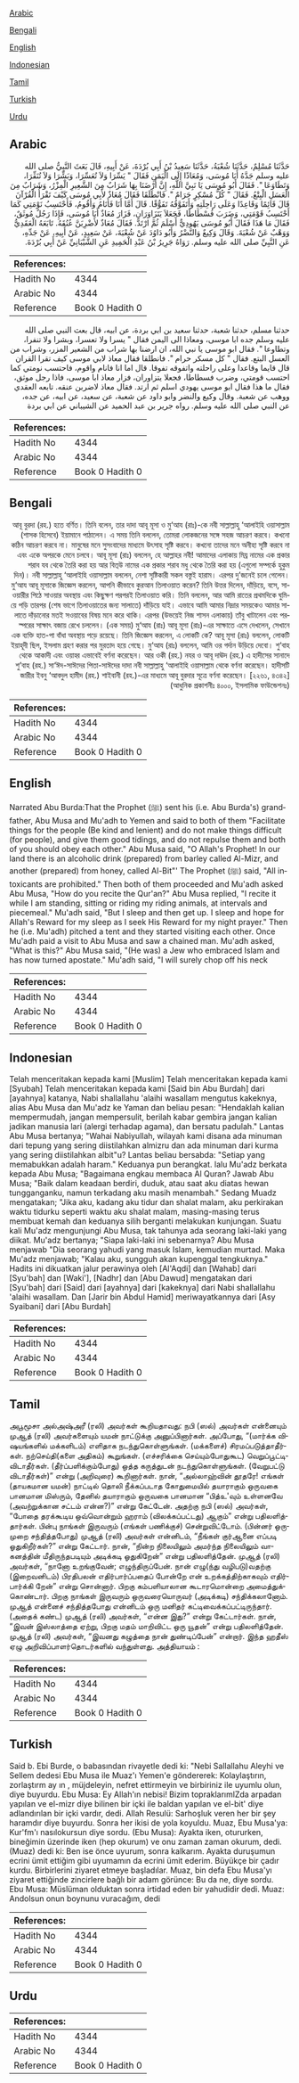 [Arabic](#arabic)

[Bengali](#bengali)

[English](#english)

[Indonesian](#indonesian)

[Tamil](#tamil)

[Turkish](#turkish)

[Urdu](#urdu)

## Arabic


<div dir="rtl" lang="ar" style={{fontSize:'larger',backgroundColor:'#f8f9fa',padding:20}}>
حَدَّثَنَا مُسْلِمٌ، حَدَّثَنَا شُعْبَةُ، حَدَّثَنَا سَعِيدُ بْنُ أَبِي بُرْدَةَ، عَنْ أَبِيهِ، قَالَ بَعَثَ النَّبِيُّ صلى الله عليه وسلم جَدَّهُ أَبَا مُوسَى، وَمُعَاذًا إِلَى الْيَمَنِ فَقَالَ ‏"‏ يَسِّرَا وَلاَ تُعَسِّرَا، وَبَشِّرَا وَلاَ تُنَفِّرَا، وَتَطَاوَعَا ‏"‏‏.‏ فَقَالَ أَبُو مُوسَى يَا نَبِيَّ اللَّهِ، إِنَّ أَرْضَنَا بِهَا شَرَابٌ مِنَ الشَّعِيرِ الْمِزْرُ، وَشَرَابٌ مِنَ الْعَسَلِ الْبِتْعُ‏.‏ فَقَالَ ‏"‏ كُلُّ مُسْكِرٍ حَرَامٌ ‏"‏‏.‏ فَانْطَلَقَا فَقَالَ مُعَاذٌ لأَبِي مُوسَى كَيْفَ تَقْرَأُ الْقُرْآنَ قَالَ قَائِمًا وَقَاعِدًا وَعَلَى رَاحِلَتِهِ وَأَتَفَوَّقُهُ تَفَوُّقًا‏.‏ قَالَ أَمَّا أَنَا فَأَنَامُ وَأَقُومُ، فَأَحْتَسِبُ نَوْمَتِي كَمَا أَحْتَسِبُ قَوْمَتِي، وَضَرَبَ فُسْطَاطًا، فَجَعَلاَ يَتَزَاوَرَانِ، فَزَارَ مُعَاذٌ أَبَا مُوسَى، فَإِذَا رَجُلٌ مُوثَقٌ، فَقَالَ مَا هَذَا فَقَالَ أَبُو مُوسَى يَهُودِيٌّ أَسْلَمَ ثُمَّ ارْتَدَّ‏.‏ فَقَالَ مُعَاذٌ لأَضْرِبَنَّ عُنُقَهُ‏.‏ تَابَعَهُ الْعَقَدِيُّ وَوَهْبٌ عَنْ شُعْبَةَ‏.‏ وَقَالَ وَكِيعٌ وَالنَّضْرُ وَأَبُو دَاوُدَ عَنْ شُعْبَةَ، عَنْ سَعِيدٍ، عَنْ أَبِيهِ، عَنْ جَدِّهِ، عَنِ النَّبِيِّ صلى الله عليه وسلم‏.‏ رَوَاهُ جَرِيرُ بْنُ عَبْدِ الْحَمِيدِ عَنِ الشَّيْبَانِيِّ عَنْ أَبِي بُرْدَةَ‏.‏
</div>
<div style={{backgroundColor:'#f8f9fa',padding:20, marginBottom: 10}}><table> <thead> <tr> <th>References:</th> <th></th> </tr> </thead> <tbody><tr><td>Hadith No</td><td>4344</td></tr><tr><td>Arabic No</td><td>4344</td></tr><tr><td>Reference</td><td>Book 0 Hadith 0</td></tr></tbody></table></div>


<div dir="rtl" lang="ar" style={{fontSize:'larger',backgroundColor:'#f8f9fa',padding:20}}>
حدثنا مسلم، حدثنا شعبة، حدثنا سعيد بن ابي بردة، عن ابيه، قال بعث النبي صلى الله عليه وسلم جده ابا موسى، ومعاذا الى اليمن فقال " يسرا ولا تعسرا، وبشرا ولا تنفرا، وتطاوعا ". فقال ابو موسى يا نبي الله، ان ارضنا بها شراب من الشعير المزر، وشراب من العسل البتع. فقال " كل مسكر حرام ". فانطلقا فقال معاذ لابي موسى كيف تقرا القران قال قايما وقاعدا وعلى راحلته واتفوقه تفوقا. قال اما انا فانام واقوم، فاحتسب نومتي كما احتسب قومتي، وضرب فسطاطا، فجعلا يتزاوران، فزار معاذ ابا موسى، فاذا رجل موثق، فقال ما هذا فقال ابو موسى يهودي اسلم ثم ارتد. فقال معاذ لاضربن عنقه. تابعه العقدي ووهب عن شعبة. وقال وكيع والنضر وابو داود عن شعبة، عن سعيد، عن ابيه، عن جده، عن النبي صلى الله عليه وسلم. رواه جرير بن عبد الحميد عن الشيباني عن ابي بردة
</div>
<div style={{backgroundColor:'#f8f9fa',padding:20, marginBottom: 10}}><table> <thead> <tr> <th>References:</th> <th></th> </tr> </thead> <tbody><tr><td>Hadith No</td><td>4344</td></tr><tr><td>Arabic No</td><td>4344</td></tr><tr><td>Reference</td><td>Book 0 Hadith 0</td></tr></tbody></table></div>

## Bengali


<div dir="rtl" lang="bn" style={{fontSize:'larger',backgroundColor:'#f8f9fa',padding:20}}>
আবূ বুরদা (রহ.) হতে বর্ণিত। তিনি বলেন, তার দাদা আবূ মূসা ও মু‘আয (রাঃ)-কে নবী সাল্লাল্লাহু ‘আলাইহি ওয়াসাল্লাম (শাসক হিসেবে) ইয়ামানে পাঠালেন। এ সময় তিনি বললেন, তোমরা লোকজনের সঙ্গে সহজ আচরণ করবে। কখনো কঠিন আচরণ করবে না। মানুষের মনে সুসংবাদের মাধ্যমে উৎসাহ সৃষ্টি করবে। কখনো তাদের মনে অনীহা সৃষ্টি করবে না এবং একে অপরকে মেনে চলবে। আবূ মূসা (রাঃ) বললেন, হে আল্লাহর নবী! আমাদের এলাকায় মিয্র নামের এক প্রকার শরাব যব থেকে তৈরি করা হয় আর বিত্উ নামের এক প্রকার শরাব মধু থেকে তৈরি করা হয় (এগুলো সম্পর্কে হুকুম দিন)। নবী সাল্লাল্লাহু ‘আলাইহি ওয়াসাল্লাম বললেন, নেশা সৃষ্টিকারী সকল বস্তুই হারাম। এরপর দু’জনেই চলে গেলেন। মু‘আয আবূ মূসাকে জিজ্ঞেস করলেন, আপনি কীভাবে কুরআন তিলাওয়াত করেন? তিনি উত্তর দিলেন, দাঁড়িয়ে, বসে, সাওয়ারীর পিঠে সাওয়ার অবস্থায় এবং কিছুক্ষণ পরপরই তিলাওয়াত করি। তিনি বললেন, আর আমি রাতের প্রথমদিকে ঘুমিয়ে পড়ি তারপর (শেষ ভাগে তিলাওয়াতের জন্য সালাতে) দাঁড়িয়ে যাই। এভাবে আমি আমার নিদ্রার সময়কেও আমার সালাতে দাঁড়ানোর মতই সওয়াবের বিষয় মনে করে থাকি। এরপর (উভয়েই নিজ শাসন এলাকায়) তাঁবু খাটালেন এবং পরস্পরের সাক্ষাৎ বজায় রেখে চললেন। (এক সময়) মু‘আয (রাঃ) আবূ মূসা (রাঃ)-এর সাক্ষাতে এসে দেখলেন, সেখানে এক ব্যক্তি হাত-পা বাঁধা অবস্থায় পড়ে রয়েছে। তিনি জিজ্ঞেস করলেন, এ লোকটি কে? আবূ মূসা (রাঃ) বললেন, লোকটি ইয়াহূদী ছিল, ইসলাম গ্রহণ করার পর মুরতাদ হয়ে গেছে। মু‘আয (রাঃ) বললেন, আমি ওর গর্দান উড়িয়ে দেবো। শু‘বাহ থেকে আকাদী এবং ওয়াহ্ব এভাবেই বর্ণনা করেছেন। আর ওকী (রহ.) নযর ও আবূ দাঊদ (রহ.) এ হাদীসের সানাদে শু’বাহ (রহ.) সা‘ঈদ-সাঈদের পিতা-সাঈদের দাদা নবী সাল্লাল্লাহু ‘আলাইহি ওয়াসাল্লাম থেকে বর্ণনা করেছেন। হাদীসটি জারীর ইবনু ‘আবদুল হামীদ (রহ.) শাইবানী (রহ.)-এর মাধ্যমে আবূ বুরদার সূত্রে বর্ণনা করেছেন। [২২৬১, ৪৩৪২] (আধুনিক প্রকাশনীঃ ৪০০০, ইসলামিক ফাউন্ডেশনঃ)
</div>
<div style={{backgroundColor:'#f8f9fa',padding:20, marginBottom: 10}}><table> <thead> <tr> <th>References:</th> <th></th> </tr> </thead> <tbody><tr><td>Hadith No</td><td>4344</td></tr><tr><td>Arabic No</td><td>4344</td></tr><tr><td>Reference</td><td>Book 0 Hadith 0</td></tr></tbody></table></div>

## English


<div dir="ltr" lang="en" style={{fontSize:'larger',backgroundColor:'#f8f9fa',padding:20}}>
Narrated Abu Burda:That the Prophet (ﷺ) sent his (i.e. Abu Burda's) grandfather, Abu Musa and Mu'adh to Yemen and said to both of them "Facilitate things for the people (Be kind and lenient) and do not make things difficult (for people), and give them good tidings, and do not repulse them and both of you should obey each other." Abu Musa said, "O Allah's Prophet! In our land there is an alcoholic drink (prepared) from barley called Al-Mizr, and another (prepared) from honey, called Al-Bit"' The Prophet (ﷺ) said, "All intoxicants are prohibited." Then both of them proceeded and Mu'adh asked Abu Musa, "How do you recite the Qur'an?" Abu Musa replied, "I recite it while I am standing, sitting or riding my riding animals, at intervals and piecemeal." Mu'adh said, "But I sleep and then get up. I sleep and hope for Allah's Reward for my sleep as I seek His Reward for my night prayer." Then he (i.e. Mu'adh) pitched a tent and they started visiting each other. Once Mu'adh paid a visit to Abu Musa and saw a chained man. Mu'adh asked, "What is this?" Abu Musa said, "(He was) a Jew who embraced Islam and has now turned apostate." Mu'adh said, "I will surely chop off his neck
</div>
<div style={{backgroundColor:'#f8f9fa',padding:20, marginBottom: 10}}><table> <thead> <tr> <th>References:</th> <th></th> </tr> </thead> <tbody><tr><td>Hadith No</td><td>4344</td></tr><tr><td>Arabic No</td><td>4344</td></tr><tr><td>Reference</td><td>Book 0 Hadith 0</td></tr></tbody></table></div>

## Indonesian


<div dir="ltr" lang="id" style={{fontSize:'larger',backgroundColor:'#f8f9fa',padding:20}}>
Telah menceritakan kepada kami [Muslim] Telah menceritakan kepada kami [Syubah] Telah menceritakan kepada kami [Said bin Abu Burdah] dari [ayahnya] katanya, Nabi shallallahu 'alaihi wasallam mengutus kakeknya, alias Abu Musa dan Mu'adz ke Yaman dan beliau pesan: "Hendaklah kalian mempermudah, jangan mempersulit, berilah kabar gembira jangan kalian jadikan manusia lari (alergi terhadap agama), dan bersatu padulah." Lantas Abu Musa bertanya; "Wahai Nabiyullah, wilayah kami disana ada minuman dari tepung yang sering diistilahkan almizru dan ada minuman dari kurma yang sering diistilahkan albit"u? Lantas beliau bersabda: "Setiap yang memabukkan adalah haram." Keduanya pun berangkat. lalu Mu'adz berkata kepada Abu Musa; "Bagaimana engkau membaca Al Quran? Jawab Abu Musa; "Baik dalam keadaan berdiri, duduk, atau saat aku diatas hewan tungganganku, namun terkadang aku masih menambah." Sedang Muadz mengatakan; "Jika aku, kadang aku tidur dan shalat malam, aku perkirakan waktu tidurku seperti waktu aku shalat malam, masing-masing terus membuat kemah dan keduanya silih berganti melakukan kunjungan. Suatu kali Mu'adz mengunjungi Abu Musa, tak tahunya ada seorang laki-laki yang diikat. Mu'adz bertanya; "Siapa laki-laki ini sebenarnya? Abu Musa menjawab "Dia seorang yahudi yang masuk Islam, kemudian murtad. Maka Mu'adz menjawab; "Kalau aku, sungguh akan kupenggal tengkuknya." Hadits ini dikuatkan jalur perawinya oleh [Al'Aqdi] dan [Wahab] dari [Syu'bah] dan [Waki'], [Nadhr] dan [Abu Dawud] mengatakan dari [Syu'bah] dari [Said] dari [ayahnya] dari [kakeknya] dari Nabi shallallahu 'alaihi wasallam. Dan [Jarir bin Abdul Hamid] meriwayatkannya dari [Asy Syaibani] dari [Abu Burdah]
</div>
<div style={{backgroundColor:'#f8f9fa',padding:20, marginBottom: 10}}><table> <thead> <tr> <th>References:</th> <th></th> </tr> </thead> <tbody><tr><td>Hadith No</td><td>4344</td></tr><tr><td>Arabic No</td><td>4344</td></tr><tr><td>Reference</td><td>Book 0 Hadith 0</td></tr></tbody></table></div>

## Tamil


<div dir="ltr" lang="ta" style={{fontSize:'larger',backgroundColor:'#f8f9fa',padding:20}}>
அபூமூசா அல்அஷ்அரீ (ரலி) அவர்கள் கூறியதாவது: நபி (ஸல்) அவர்கள் என்னையும் முஆத் (ரலி) அவர்களையும் யமன் நாட்டுக்கு அனுப்பினார்கள். அப்போது, “(மார்க்க விஷயங்களில் மக்களிடம்) எளிதாக நடந்துகொள்ளுங்கள். (மக்களைச்) சிரமப்படுத்தாதீர்கள். நற்செய்தி(களை அதிகம்) கூறுங்கள். (எச்சரிக்கை செய்யும்போதுகூட) வெறுப்பூட்டிவிடாதீர்கள். (தீர்ப்பளிக்கும்போது) ஒத்த கருத்துடன் நடந்துகொள்ளுங்கள். (வேறுபட்டு விடாதீர்கள்)” என்று (அறிவுரை) கூறினார்கள். நான், “அல்லாஹ்வின் தூதரே! எங்கள் (தாயகமான யமன்) நாட்டில் தொலி நீக்கப்படாத கோதுமையில் தயாராகும் ஒருவகை பானமான மிஸ்ரும், தேனில் தயாராகும் ஒருவகை பானமான “பித்உ'வும் உள்ளனவே (அவற்றுக்கான சட்டம் என்ன?)” என்று கேட்டேன். அதற்கு நபி (ஸல்) அவர்கள், “போதை தரக்கூடிய ஒவ்வொன்றும் ஹராம் (விலக்கப்பட்டது) ஆகும்” என்று பதிலளித்தார்கள். பின்பு நாங்கள் இருவரும் (எங்கள் பணிக்குச்) சென்றுவிட்டோம். (பின்னர் ஒருமுறை சந்தித்தபோது) முஆத் (ரலி) அவர்கள் என்னிடம், “நீங்கள் குர்ஆனை எப்படி ஓதுகிறீர்கள்?” என்று கேட்டார். நான், “நின்ற நிலையிலும் அமர்ந்த நிலையிலும் வாகனத்தின் மீதிருந்தபடியும் அடிக்கடி ஓதுகிறேன்” என்று பதிலளித்தேன். முஆத் (ரலி) அவர்கள், “நானோ உறங்குவேன்; எழுந்திருப்பேன். நான் எழு(ந்து வழிபடு)வதற்கு (இறைவனிடம்) பிரதிபலன் எதிர்பார்ப்பதைப் போன்றே என் உறக்கத்திற்காகவும் எதிர்பார்க்கி றேன்” என்று சொன்னார். பிறகு கம்பளியாலான கூடாரமொன்றை அமைத்துக்கொண்டார். பிறகு நாங்கள் இருவரும் ஒருவரையொருவர் (அடிக்கடி) சந்திக்கலானோம். முஆத் என்னைச் சந்தித்தபோது என்னிடம் ஒரு மனிதர் கட்டிவைக்கப்பட்டிருந்தார். (அதைக் கண்ட) முஆத் (ரலி) அவர்கள், “என்ன இது?” என்று கேட்டார்கள். நான், “இவன் இஸ்லாத்தை ஏற்று, பிறகு மதம் மாறிவிட்ட ஒரு யூதன்” என்று பதிலளித்தேன். முஆத் (ரலி) அவர்கள், “இவனது கழுத்தை நான் துண்டிப்பேன்” என்றார். இந்த ஹதீஸ் ஏழு அறிவிப்பாளர்தொடர்களில் வந்துள்ளது. அத்தியாயம் :
</div>
<div style={{backgroundColor:'#f8f9fa',padding:20, marginBottom: 10}}><table> <thead> <tr> <th>References:</th> <th></th> </tr> </thead> <tbody><tr><td>Hadith No</td><td>4344</td></tr><tr><td>Arabic No</td><td>4344</td></tr><tr><td>Reference</td><td>Book 0 Hadith 0</td></tr></tbody></table></div>

## Turkish


<div dir="ltr" lang="tr" style={{fontSize:'larger',backgroundColor:'#f8f9fa',padding:20}}>
Said b. Ebi Burde, o babasından rivayetle dedi ki: "Nebi Sallallahu Aleyhi ve Sellem dedesi Ebu Musa ile Muaz'ı Yemen'e göndererek: Kolaylaştırın, zorlaştırm ay ın , müjdeleyin, nefret ettirmeyin ve birbiriniz ile uyumlu olun, diye buyurdu. Ebu Musa: Ey Allah'ın nebisi! Bizim topraklarımlZda arpadan yapılan ve el-mizr diye bilinen bir içki ile baldan yapılan ve el-bit' diye adlandırılan bir içki vardır, dedi. Allah Resulü: Sarhoşluk veren her bir şey haramdır diye buyurdu. Sonra her ikisi de yola koyuldu. Muaz, Ebu Musa'ya: Kur'fm'ı nasılokursun diye sordu. (Ebu Musa): Ayakta iken, otururken, bineğimin üzerinde iken (hep okurum) ve onu zaman zaman okurum, dedi. (Muaz) dedi ki: Ben ise önce uyurum, sonra kalkarım. Ayakta duruşumun ecrini ümit ettiğim gibi uyumamın da ecrini ümit ederim. Büyükçe bir çadır kurdu. Birbirlerini ziyaret etmeye başladılar. Muaz, bin defa Ebu Musa'yı ziyaret ettiğinde zincirlere bağlı bir adam görünce: Bu da ne, diye sordu. Ebu Musa: Müslüman olduktan sonra irtidad eden bir yahudidir dedi. Muaz: Andolsun onun boynunu vuracağım, dedi
</div>
<div style={{backgroundColor:'#f8f9fa',padding:20, marginBottom: 10}}><table> <thead> <tr> <th>References:</th> <th></th> </tr> </thead> <tbody><tr><td>Hadith No</td><td>4344</td></tr><tr><td>Arabic No</td><td>4344</td></tr><tr><td>Reference</td><td>Book 0 Hadith 0</td></tr></tbody></table></div>

## Urdu


<div dir="rtl" lang="ur" style={{fontSize:'larger',backgroundColor:'#f8f9fa',padding:20}}>

</div>
<div style={{backgroundColor:'#f8f9fa',padding:20, marginBottom: 10}}><table> <thead> <tr> <th>References:</th> <th></th> </tr> </thead> <tbody><tr><td>Hadith No</td><td>4344</td></tr><tr><td>Arabic No</td><td>4344</td></tr><tr><td>Reference</td><td>Book 0 Hadith 0</td></tr></tbody></table></div>